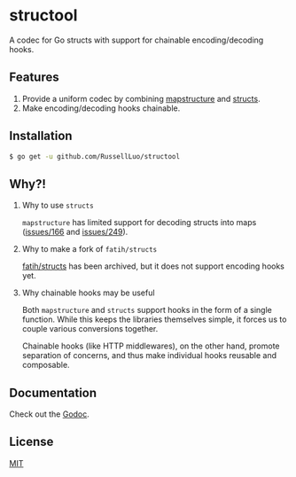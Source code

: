 # structool

A codec for Go structs with support for chainable encoding/decoding hooks.


## Features

1. Provide a uniform codec by combining [mapstructure][1] and [structs][2].
2. Make encoding/decoding hooks chainable.


## Installation

```bash
$ go get -u github.com/RussellLuo/structool
```


## Why?!

1. Why to use `structs`
   
    `mapstructure` has limited support for decoding structs into maps ([issues/166][3] and [issues/249][4]).

2. Why to make a fork of `fatih/structs`

    [fatih/structs][5] has been archived, but it does not support encoding hooks yet.

3. Why chainable hooks may be useful

    Both `mapstructure` and `structs` support hooks in the form of a single function. While this keeps the libraries themselves simple, it forces us to couple various conversions together.
   
    Chainable hooks (like HTTP middlewares), on the other hand, promote separation of concerns, and thus make individual hooks reusable and composable.


## Documentation

Check out the [Godoc][6].


## License

[MIT](LICENSE)


[1]: https://github.com/mitchellh/mapstructure
[2]: https://github.com/RussellLuo/structs
[3]: https://github.com/mitchellh/mapstructure/issues/166
[4]: https://github.com/mitchellh/mapstructure/issues/249
[5]: https://github.com/fatih/structs
[6]: https://pkg.go.dev/github.com/RussellLuo/structool
